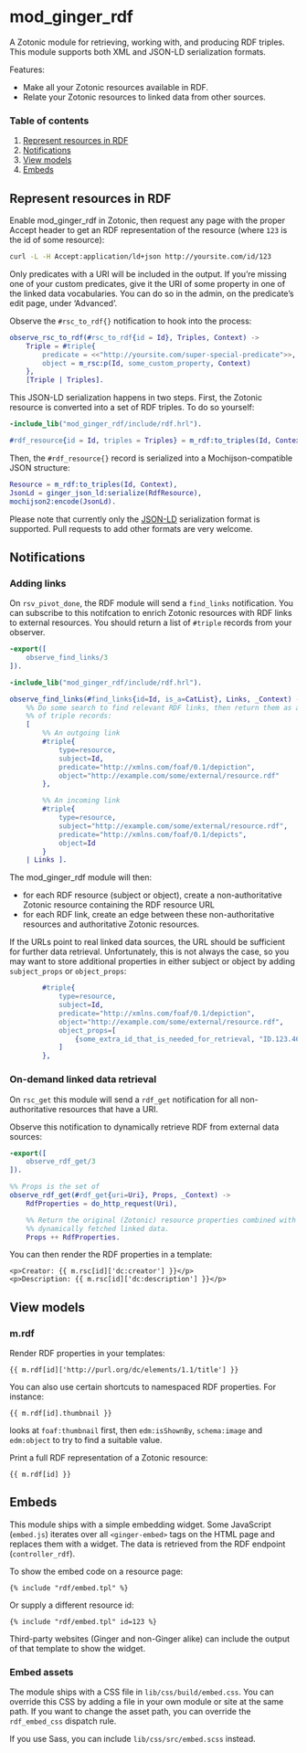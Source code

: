 mod_ginger_rdf
==============

A Zotonic module for retrieving, working with, and producing RDF triples. This
module supports both XML and JSON-LD serialization formats.

Features:

* Make all your Zotonic resources available in RDF.
* Relate your Zotonic resources to linked data from other sources.

### Table of contents

1. [Represent resources in RDF](#represent-resources-in-rdf)
2. [Notifications](#notifications)
3. [View models](#view-models)
4. [Embeds](#embeds)

Represent resources in RDF
--------------------------

Enable mod_ginger_rdf in Zotonic, then request any page with the proper Accept
header to get an RDF representation of the resource (where `123` is the id
of some resource):

```bash
curl -L -H Accept:application/ld+json http://yoursite.com/id/123
```

Only predicates with a URI will be included in the output. If you’re missing
one of your custom predicates, give it the URI of some property in one of the
linked data vocabularies. You can do so in the admin, on the predicate’s edit
page, under ‘Advanced’.

Observe the `#rsc_to_rdf{}` notification to hook into the process:

```erlang
observe_rsc_to_rdf(#rsc_to_rdf{id = Id}, Triples, Context) ->
    Triple = #triple{
        predicate = <<"http://yoursite.com/super-special-predicate">>,
        object = m_rsc:p(Id, some_custom_property, Context)
    },
    [Triple | Triples].
```

This JSON-LD serialization happens in two steps. First, the Zotonic resource
is converted into a set of RDF triples. To do so yourself:

```erlang
-include_lib("mod_ginger_rdf/include/rdf.hrl").

#rdf_resource{id = Id, triples = Triples} = m_rdf:to_triples(Id, Context).
```

Then, the `#rdf_resource{}` record is serialized into a Mochijson-compatible
JSON structure:

```erlang
Resource = m_rdf:to_triples(Id, Context),
JsonLd = ginger_json_ld:serialize(RdfResource),
mochijson2:encode(JsonLd).
```

Please note that currently only the [JSON-LD](https://www.w3.org/TR/json-ld/)
serialization format is supported. Pull requests to add other formats are
very welcome.

Notifications
-------------

### Adding links

On `rsv_pivot_done`, the RDF module will send a `find_links` notification. You
can subscribe to this notifcation to enrich Zotonic resources with RDF links
to external resources. You should return a list of `#triple` records from your
observer.

```erlang
-export([
    observe_find_links/3
]).

-include_lib("mod_ginger_rdf/include/rdf.hrl").

observe_find_links(#find_links{id=Id, is_a=CatList}, Links, _Context) ->
    %% Do some search to find relevant RDF links, then return them as a list
    %% of triple records:
    [
        %% An outgoing link
        #triple{
            type=resource,
            subject=Id,
            predicate="http://xmlns.com/foaf/0.1/depiction",
            object="http://example.com/some/external/resource.rdf"
        },

        %% An incoming link
        #triple{
            type=resource,
            subject="http://example.com/some/external/resource.rdf",
            predicate="http://xmlns.com/foaf/0.1/depicts",
            object=Id
        }
    | Links ].
```

The mod_ginger_rdf module will then:

* for each RDF resource (subject or object), create a non-authoritative
  Zotonic resource containing the RDF resource URL
* for each RDF link, create an edge between these non-authoritative resources
  and authoritative Zotonic resources.

If the URLs point to real linked data sources, the URL should be sufficient
for further data retrieval. Unfortunately, this is not always the case, so you
may want to store additional properties in either subject or object by adding
`subject_props` or `object_props`:


```erlang
        #triple{
            type=resource,
            subject=Id,
            predicate="http://xmlns.com/foaf/0.1/depiction",
            object="http://example.com/some/external/resource.rdf",
            object_props=[
                {some_extra_id_that_is_needed_for_retrieval, "ID.123.467"}
            ]
        },
```

### On-demand linked data retrieval

On `rsc_get` this module will send a `rdf_get` notification for all
non-authoritative resources that have a URI.

Observe this notification to dynamically retrieve RDF from external data
sources:

```erlang
-export([
    observe_rdf_get/3
]).

%% Props is the set of
observe_rdf_get(#rdf_get{uri=Uri}, Props, _Context) ->
    RdfProperties = do_http_request(Uri),

    %% Return the original (Zotonic) resource properties combined with the
    %% dynamically fetched linked data.
    Props ++ RdfProperties.
```

You can then render the RDF properties in a template:

```dtl
<p>Creator: {{ m.rsc[id]['dc:creator'] }}</p>
<p>Description: {{ m.rsc[id]['dc:description'] }}</p>
```

View models
-----------

### m.rdf

Render RDF properties in your templates:

```dtl
{{ m.rdf[id]['http://purl.org/dc/elements/1.1/title'] }}
```

You can also use certain shortcuts to namespaced RDF properties. For instance:

```dtl
{{ m.rdf[id].thumbnail }}
```

looks at `foaf:thumbnail` first, then `edm:isShownBy`, `schema:image` and
`edm:object` to try to find a suitable value.

Print a full RDF representation of a Zotonic resource:

```dtl
{{ m.rdf[id] }}
```

Embeds
------

This module ships with a simple embedding widget. Some JavaScript (`embed.js`)
iterates over all `<ginger-embed>` tags on the HTML page and replaces them
with a widget. The data is retrieved from the RDF endpoint (`controller_rdf`).

To show the embed code on a resource page:

```dtl
{% include "rdf/embed.tpl" %}
```

Or supply a different resource id:

```dtl
{% include "rdf/embed.tpl" id=123 %}
```

Third-party websites (Ginger and non-Ginger alike) can include the output of
that template to show the widget.

### Embed assets

The module ships with a CSS file in `lib/css/build/embed.css`. You can override
this CSS by adding a file in your own module or site at the same path. If you 
want to change the asset path, you can override the `rdf_embed_css` dispatch 
rule.

If you use Sass, you can include `lib/css/src/embed.scss` instead.
